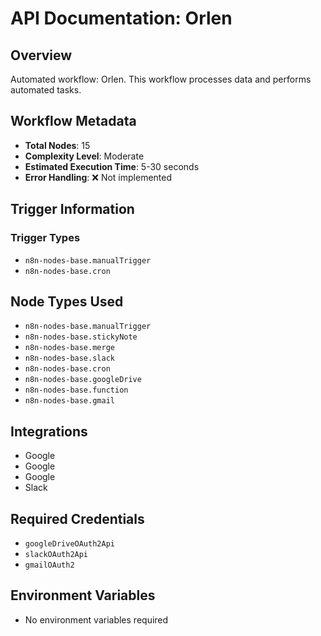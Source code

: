 # API Documentation: Orlen

## Overview
Automated workflow: Orlen. This workflow processes data and performs automated tasks.

## Workflow Metadata
- **Total Nodes**: 15
- **Complexity Level**: Moderate
- **Estimated Execution Time**: 5-30 seconds
- **Error Handling**: ❌ Not implemented

## Trigger Information
### Trigger Types
- `n8n-nodes-base.manualTrigger`
- `n8n-nodes-base.cron`

## Node Types Used
- `n8n-nodes-base.manualTrigger`
- `n8n-nodes-base.stickyNote`
- `n8n-nodes-base.merge`
- `n8n-nodes-base.slack`
- `n8n-nodes-base.cron`
- `n8n-nodes-base.googleDrive`
- `n8n-nodes-base.function`
- `n8n-nodes-base.gmail`

## Integrations
- Google
- Google
- Google
- Slack

## Required Credentials
- `googleDriveOAuth2Api`
- `slackOAuth2Api`
- `gmailOAuth2`

## Environment Variables
- No environment variables required
